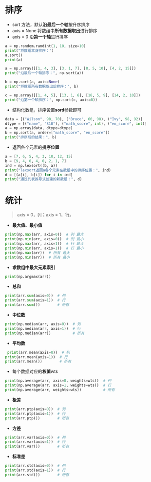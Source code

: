 # 排序
- sort 方法，默认**沿最后一个轴**按升序排序
- axis = None 将数组中**所有数据取出**进行排序
- axis = 0 沿**第一个轴**进行排序

```py
a = np.random.randint(1, 10, size=10)
print("将数组本身排序：")
a.sort()
print(a)

a = np.array([[1, 4, 3], [3, 1, 7], [8, 5, 10], [4, 2, 15]])
print("沿最后一个轴排序：", np.sort(a))

b = np.sort(a, axis=None)
print("将数组所有数据取出后排序：", b)

c = np.array([[1, 4, 5], [13, 1, 6], [18, 5, 9], [14, 2, 10]])
print("沿第一个轴排序：", np.sort(c, axis=0))
```

- 结构化数组，排序设置**sord**参数即可
```py
data = [("Wilson", 98, 70), ("Bruce", 60, 98), ("Ivy", 98, 92)]
dtype = [("name", "S10"), ("math_score", int), ("en_score", int)]
a = np.array(data, dtype=dtype)
b = np.sort(a, order=["math_score", "en_score"])
print("排序后的结果：", b)
```

- 返回各个元素的**排序位置**
```py
a = [7, 6, 5, 4, 3, 10, 12, 15]
b = [9, 4, 0, 4, 0, 2, 1, 7]
ind = np.lexsort((b, a))
print("lexsort返回a各个元素在数组中的排序位置：", ind)
d = [(a[i], b[i]) for i in ind]
print("通过列表推导式创建的新数组：", d)
```

# 统计

> axis = 0，列；axis = 1，行。
- **最大值、最小值**
```py
print(np.max(arr, axis=0))  # 列 最大
print(np.min(arr, axis=0))  # 列 最小
print(np.max(arr, axis=1))  # 行 最大
print(np.min(arr, axis=1))  # 行 最小
print(np.max(arr))  # 所有 最大
print(np.min(arr))  # 所有 最小
```

- **求数组中最大元素索引**
```py
print(np.argmax(arr))
```

- **总和**
```py
print(arr.sum(axis=0))  # 列
print(arr.sum(axis=1))  # 行
print(arr.sum())        # 所有
```

- **中位数**
```py
print(np.median(arr, axis=0))  # 列
print(np.median(arr, axis=1))  # 行
print(np.median(arr))          # 所有
```

- **平均数**
```py
 print(arr.mean(axis=0))  # 列
print(arr.mean(axis=1))  # 行
print(arr.mean())        # 所有
```

- 每个数据对应的**权值**wts
```py
print(np.average(arr, axis=0, weights=wts))  # 列
print(np.average(arr, axis=1, weights=wts))  # 行
print(np.average(arr, weights=wts))          # 所有
```

- **极差**
```py
print(arr.ptp(axis=0))  # 列
print(arr.ptp(axis=1))  # 行
print(arr.ptp())        # 所有
```

- **方差**
```py
print(arr.var(axis=0))  # 列
print(arr.var(axis=1))  # 行
print(arr.var())        # 所有
```

- **标准差**
```py
print(arr.std(axis=0))  # 列
print(arr.std(axis=1))  # 行
print(arr.std())        # 所有
```